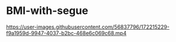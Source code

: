 # BMI-with-segue
https://user-images.githubusercontent.com/56837796/172215229-f9a1959d-9947-4037-b2bc-468e6c069c68.mp4
